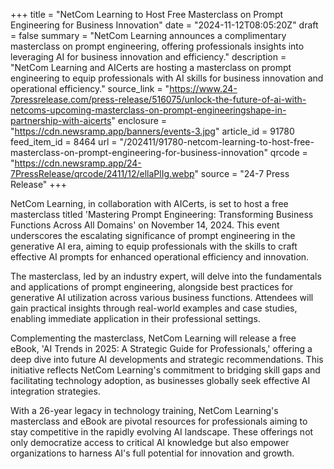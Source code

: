 +++
title = "NetCom Learning to Host Free Masterclass on Prompt Engineering for Business Innovation"
date = "2024-11-12T08:05:20Z"
draft = false
summary = "NetCom Learning announces a complimentary masterclass on prompt engineering, offering professionals insights into leveraging AI for business innovation and efficiency."
description = "NetCom Learning and AICerts are hosting a masterclass on prompt engineering to equip professionals with AI skills for business innovation and operational efficiency."
source_link = "https://www.24-7pressrelease.com/press-release/516075/unlock-the-future-of-ai-with-netcoms-upcoming-masterclass-on-prompt-engineeringshape-in-partnership-with-aicerts"
enclosure = "https://cdn.newsramp.app/banners/events-3.jpg"
article_id = 91780
feed_item_id = 8464
url = "/202411/91780-netcom-learning-to-host-free-masterclass-on-prompt-engineering-for-business-innovation"
qrcode = "https://cdn.newsramp.app/24-7PressRelease/qrcode/2411/12/ellaPlIg.webp"
source = "24-7 Press Release"
+++

<p>NetCom Learning, in collaboration with AICerts, is set to host a free masterclass titled 'Mastering Prompt Engineering: Transforming Business Functions Across All Domains' on November 14, 2024. This event underscores the escalating significance of prompt engineering in the generative AI era, aiming to equip professionals with the skills to craft effective AI prompts for enhanced operational efficiency and innovation.</p><p>The masterclass, led by an industry expert, will delve into the fundamentals and applications of prompt engineering, alongside best practices for generative AI utilization across various business functions. Attendees will gain practical insights through real-world examples and case studies, enabling immediate application in their professional settings.</p><p>Complementing the masterclass, NetCom Learning will release a free eBook, 'AI Trends in 2025: A Strategic Guide for Professionals,' offering a deep dive into future AI developments and strategic recommendations. This initiative reflects NetCom Learning's commitment to bridging skill gaps and facilitating technology adoption, as businesses globally seek effective AI integration strategies.</p><p>With a 26-year legacy in technology training, NetCom Learning's masterclass and eBook are pivotal resources for professionals aiming to stay competitive in the rapidly evolving AI landscape. These offerings not only democratize access to critical AI knowledge but also empower organizations to harness AI's full potential for innovation and growth.</p>